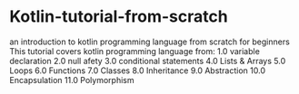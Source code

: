 # Kotlin-tutorial-from-scratch
an introduction to kotlin programming language from scratch for beginners 
This tutorial covers kotlin programming language from:
1.0 variable declaration 
2.0 null afety
3.0 conditional statements
4.0 Lists & Arrays
5.0 Loops
6.0 Functions
7.0 Classes
8.0 Inheritance
9.0 Abstraction
10.0 Encapsulation
11.0 Polymorphism

